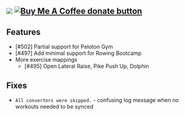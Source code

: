 [![](https://img.shields.io/static/v1?label=Sponsor&message=%E2%9D%A4&logo=GitHub&color=%23fe8e86)](https://github.com/sponsors/philosowaffle) <span class="badge-buymeacoffee"><a href="https://www.buymeacoffee.com/philosowaffle" title="Donate to this project using Buy Me A Coffee"><img src="https://img.shields.io/badge/buy%20me%20a%20coffee-donate-yellow.svg" alt="Buy Me A Coffee donate button" /></a></span>
---

## Features

- [#502] Partial support for Peloton Gym
- [#497] Add minimal support for Rowing Bootcamp
- More exercise mappings
	- [#495] Open Lateral Raise, Pike Push Up, Dolphin

## Fixes
- `All converters were skipped.` - confusing log message when no workouts needed to be synced